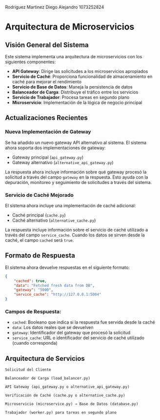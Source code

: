 Rodriguez Martinez Diego Alejandro
1073252824


# Arquitectura de Microservicios

## Visión General del Sistema

Este sistema implementa una arquitectura de microservicios con los siguientes componentes:

- **API Gateway**: Dirige las solicitudes a los microservicios apropiados
- **Servicio de Caché**: Proporciona funcionalidad de almacenamiento en caché para mejorar el rendimiento
- **Servicio de Base de Datos**: Maneja la persistencia de datos
- **Balanceador de Carga**: Distribuye el tráfico entre los servicios
- **Servicio de Trabajador**: Procesa tareas en segundo plano
- **Microservicio**: Implementación de la lógica de negocio principal

## Actualizaciones Recientes

### Nueva Implementación de Gateway

Se ha añadido un nuevo gateway API alternativo al sistema. El sistema ahora soporta dos implementaciones de gateway:
- Gateway principal (`api_gateway.py`)
- Gateway alternativo (`alternative_api_gateway.py`)

La respuesta ahora incluye información sobre qué gateway procesó la solicitud a través del campo `gateway` en la respuesta. Esto ayuda con la depuración, monitoreo y seguimiento de solicitudes a través del sistema.

### Servicio de Caché Mejorado

El sistema ahora incluye una implementación de caché adicional:
- Caché principal (`cache.py`)
- Caché alternativo (`alternative_cache.py`)

La respuesta incluye información sobre el servicio de caché utilizado a través del campo `service_cache`. Cuando los datos se sirven desde la caché, el campo `cached` será `true`.

## Formato de Respuesta

El sistema ahora devuelve respuestas en el siguiente formato:

```json
{
    "cached": true,
    "data": "Fetched fresh data from DB",
    "gateway": "5000",
    "service_cache": "http://127.0.0.1:5004"
}
```

### Campos de Respuesta:

- `cached`: Booleano que indica si la respuesta fue servida desde la caché
- `data`: Los datos reales que se devuelven
- `gateway`: Identificador del gateway que procesó la solicitud
- `service_cache`: URL o identificador del servicio de caché utilizado (cuando corresponda)

## Arquitectura de Servicios

```
Solicitud del Cliente
    
Balanceador de Carga (load_balancer.py)
    
API Gateway (api_gateway.py o alternative_api_gateway.py)
    
Verificación de Caché (cache.py o alternative_cache.py)
    
Microservicio (microservice.py) → Base de Datos (database.py)
    
Trabajador (worker.py) para tareas en segundo plano
```
